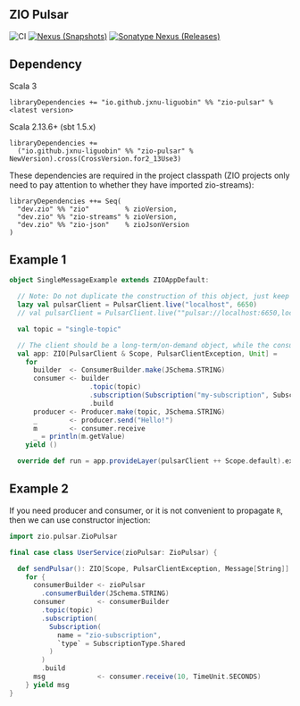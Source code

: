 ZIO Pulsar
---

![CI][Badge-CI] [![Nexus (Snapshots)][Badge-Snapshots]][Link-Snapshots] [![Sonatype Nexus (Releases)][Badge-Release]][Link-Release]


[Badge-CI]: https://github.com/hjfruit/zio-pulsar/actions/workflows/scala.yml/badge.svg
[Badge-Snapshots]: https://img.shields.io/nexus/s/io.github.jxnu-liguobin/zio-pulsar_3?server=https%3A%2F%2Foss.sonatype.org
[Link-Snapshots]: https://oss.sonatype.org/content/repositories/snapshots/io/github/jxnu-liguobin/zio-pulsar_3/
[Link-Release]: https://oss.sonatype.org/content/repositories/public/io/github/jxnu-liguobin/zio-pulsar_3/
[Badge-Release]: https://img.shields.io/nexus/r/io.github.jxnu-liguobin/zio-pulsar_3?server=https%3A%2F%2Foss.sonatype.org


## Dependency

Scala 3
```
libraryDependencies += "io.github.jxnu-liguobin" %% "zio-pulsar" % <latest version>
```

Scala 2.13.6+ (sbt 1.5.x)
```
libraryDependencies += 
  ("io.github.jxnu-liguobin" %% "zio-pulsar" % NewVersion).cross(CrossVersion.for2_13Use3)
```

These dependencies are required in the project classpath (ZIO projects only need to pay attention to whether they have imported zio-streams):
```
libraryDependencies ++= Seq(
  "dev.zio" %% "zio"         % zioVersion,
  "dev.zio" %% "zio-streams" % zioVersion,
  "dev.zio" %% "zio-json"    % zioJsonVersion
)
```

## Example 1
```scala
object SingleMessageExample extends ZIOAppDefault:

  // Note: Do not duplicate the construction of this object, just keep one instance!
  lazy val pulsarClient = PulsarClient.live("localhost", 6650)
  // val pulsarClient = PulsarClient.live(""pulsar://localhost:6650,localhost:6651,localhost:6652"")

  val topic = "single-topic"

  // The client should be a long-term/on-demand object, while the consumer/producer is perishable after use
  val app: ZIO[PulsarClient & Scope, PulsarClientException, Unit] =
    for
      builder  <- ConsumerBuilder.make(JSchema.STRING)
      consumer <- builder
                    .topic(topic)
                    .subscription(Subscription("my-subscription", SubscriptionType.Shared))
                    .build
      producer <- Producer.make(topic, JSchema.STRING)
      _        <- producer.send("Hello!")
      m        <- consumer.receive
      _ = println(m.getValue)
    yield ()

  override def run = app.provideLayer(pulsarClient ++ Scope.default).exitCode
```

## Example 2

If you need producer and consumer, or it is not convenient to propagate `R`, then we can use constructor injection:
```scala
import zio.pulsar.ZioPulsar

final case class UserService(zioPulsar: ZioPulsar) {

  def sendPulsar(): ZIO[Scope, PulsarClientException, Message[String]] =
    for {
      consumerBuilder <- zioPulsar
        .consumerBuilder(JSchema.STRING)
      consumer        <- consumerBuilder
        .topic(topic)
        .subscription(
          Subscription(
            name = "zio-subscription",
            `type` = SubscriptionType.Shared
          )
        )
        .build
      msg             <- consumer.receive(10, TimeUnit.SECONDS)
    } yield msg
}
```